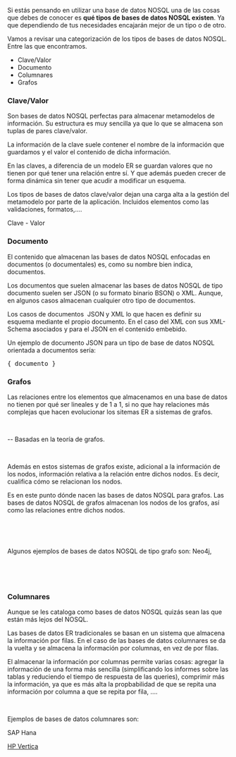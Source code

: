 Si estás pensando en utilizar una base de datos NOSQL una de las cosas que debes de conocer es <strong>qué tipos de bases de datos NOSQL existen</strong>. Ya que dependiendo de tus necesidades encajarán mejor de un tipo o de otro.

Vamos a revisar una categorización de los tipos de bases de datos NOSQL. Entre las que encontramos.
<ul>
	<li>Clave/Valor</li>
	<li>Documento</li>
	<li>Columnares</li>
	<li>Grafos</li>
</ul>
<h3>Clave/Valor</h3>
Son bases de datos NOSQL perfectas para almacenar metamodelos de información. Su estructura es muy sencilla ya que lo que se almacena son tuplas de pares clave/valor.

La información de la clave suele contener el nombre de la información que guardamos y el valor el contenido de dicha información.

En las claves, a diferencia de un modelo ER se guardan valores que no tienen por qué tener una relación entre sí. Y que además pueden crecer de forma dinámica sin tener que acudir a modificar un esquema.

Los tipos de bases de datos clave/valor dejan una carga alta a la gestión del metamodelo por parte de la aplicación. Incluidos elementos como las validaciones, formatos,....

Clave - Valor
<h3>Documento</h3>
El contenido que almacenan las bases de datos NOSQL enfocadas en documentos (o documentales) es, como su nombre bien indica, documentos.

Los documentos que suelen almacenar las bases de datos NOSQL de tipo documento suelen ser JSON (o su formato binario BSON) o XML. Aunque, en algunos casos almacenan cualquier otro tipo de documentos.

Los casos de documentos  JSON y XML lo que hacen es definir su esquema mediante el propio documento. En el caso del XML con sus XML-Schema asociados y para el JSON en el contenido embebido.

Un ejemplo de documento JSON para un tipo de base de datos NOSQL orientada a documentos sería:
<pre>{ documento }</pre>
<h3>Grafos</h3>
Las relaciones entre los elementos que almacenamos en una base de datos no tienen por qué ser lineales y de 1 a 1, si no que hay relaciones más complejas que hacen evolucionar los sitemas ER a sistemas de grafos.

&nbsp;

-- Basadas en la teoría de grafos.

&nbsp;

Además en estos sistemas de grafos existe, adicional a la información de los nodos, información relativa a la relación entre dichos nodos. Es decir, cualifica cómo se relacionan los nodos.

Es en este punto dónde nacen las bases de datos NOSQL para grafos. Las bases de datos NOSQL de grafos almacenan los nodos de los grafos, así como las relaciones entre dichos nodos.

&nbsp;

&nbsp;

Algunos ejemplos de bases de datos NOSQL de tipo grafo son: Neo4j,

&nbsp;

&nbsp;
<h3>Columnares</h3>
Aunque se les cataloga como bases de datos NOSQL quizás sean las que están más lejos del NOSQL.

Las bases de datos ER tradicionales se basan en un sistema que almacena la información por filas. En el caso de las bases de datos columnares se da la vuelta y se almacena la información por columnas, en vez de por filas.

El almacenar la información por columnas permite varias cosas: agregar la información de una forma más sencilla (simplificando los informes sobre las tablas y reduciendo el tiempo de respuesta de las queries), comprimir más la información, ya que es más alta la propbabilidad de que se repita una información por columna a que se repita por fila, ....

&nbsp;

Ejemplos de bases de datos columnares son:

SAP Hana

<a title="HP Vertica" href="http://www.vertica.com/" target="_blank">HP Vertica</a>

&nbsp;

&nbsp;

&nbsp;
